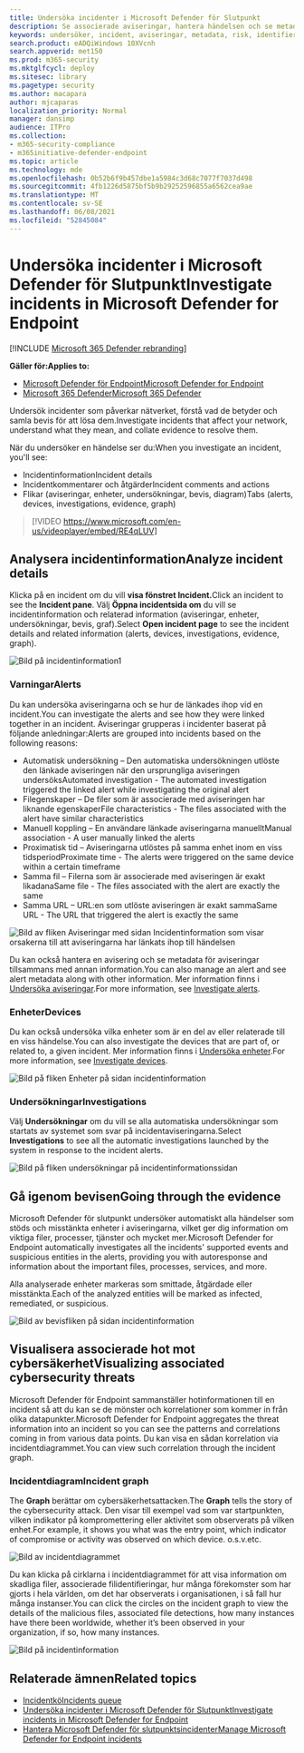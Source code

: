 ```yaml
---
title: Undersöka incidenter i Microsoft Defender för Slutpunkt
description: Se associerade aviseringar, hantera händelsen och se metadata för aviseringar som hjälper dig att undersöka en händelse
keywords: undersöker, incident, aviseringar, metadata, risk, identifieringskälla, påverkade enheter, mönster, korrelation
search.product: eADQiWindows 10XVcnh
search.appverid: met150
ms.prod: m365-security
ms.mktglfcycl: deploy
ms.sitesec: library
ms.pagetype: security
ms.author: macapara
author: mjcaparas
localization_priority: Normal
manager: dansimp
audience: ITPro
ms.collection:
- m365-security-compliance
- m365initiative-defender-endpoint
ms.topic: article
ms.technology: mde
ms.openlocfilehash: 0b52b6f9b457dbe1a5984c3d68c7077f7037d498
ms.sourcegitcommit: 4fb1226d5875bf5b9b29252596855a6562cea9ae
ms.translationtype: MT
ms.contentlocale: sv-SE
ms.lasthandoff: 06/08/2021
ms.locfileid: "52845084"
---
```

# <a name="investigate-incidents-in-microsoft-defender-for-endpoint"></a><span data-ttu-id="89d87-104">Undersöka incidenter i Microsoft Defender för Slutpunkt</span><span class="sxs-lookup"><span data-stu-id="89d87-104">Investigate incidents in Microsoft Defender for Endpoint</span></span>

[!INCLUDE [Microsoft 365 Defender rebranding](../../includes/microsoft-defender.md)]

<span data-ttu-id="89d87-105">**Gäller för:**</span><span class="sxs-lookup"><span data-stu-id="89d87-105">**Applies to:**</span></span>
- [<span data-ttu-id="89d87-106">Microsoft Defender för Endpoint</span><span class="sxs-lookup"><span data-stu-id="89d87-106">Microsoft Defender for Endpoint</span></span>](https://go.microsoft.com/fwlink/p/?linkid=2154037)
- [<span data-ttu-id="89d87-107">Microsoft 365 Defender</span><span class="sxs-lookup"><span data-stu-id="89d87-107">Microsoft 365 Defender</span></span>](https://go.microsoft.com/fwlink/?linkid=2118804)


<span data-ttu-id="89d87-108">Undersök incidenter som påverkar nätverket, förstå vad de betyder och samla bevis för att lösa dem.</span><span class="sxs-lookup"><span data-stu-id="89d87-108">Investigate incidents that affect your network, understand what they mean, and collate evidence to resolve them.</span></span> 

<span data-ttu-id="89d87-109">När du undersöker en händelse ser du:</span><span class="sxs-lookup"><span data-stu-id="89d87-109">When you investigate an incident, you'll see:</span></span>
- <span data-ttu-id="89d87-110">Incidentinformation</span><span class="sxs-lookup"><span data-stu-id="89d87-110">Incident details</span></span>
- <span data-ttu-id="89d87-111">Incidentkommentarer och åtgärder</span><span class="sxs-lookup"><span data-stu-id="89d87-111">Incident comments and actions</span></span>
- <span data-ttu-id="89d87-112">Flikar (aviseringar, enheter, undersökningar, bevis, diagram)</span><span class="sxs-lookup"><span data-stu-id="89d87-112">Tabs (alerts, devices, investigations, evidence, graph)</span></span>

> [!VIDEO https://www.microsoft.com/en-us/videoplayer/embed/RE4qLUV]


## <a name="analyze-incident-details"></a><span data-ttu-id="89d87-113">Analysera incidentinformation</span><span class="sxs-lookup"><span data-stu-id="89d87-113">Analyze incident details</span></span> 
<span data-ttu-id="89d87-114">Klicka på en incident om du vill **visa fönstret Incident.**</span><span class="sxs-lookup"><span data-stu-id="89d87-114">Click an incident to see the **Incident pane**.</span></span> <span data-ttu-id="89d87-115">Välj **Öppna incidentsida om** du vill se incidentinformation och relaterad information (aviseringar, enheter, undersökningar, bevis, graf).</span><span class="sxs-lookup"><span data-stu-id="89d87-115">Select **Open incident page** to see the incident details and related information (alerts, devices, investigations, evidence, graph).</span></span> 

![Bild på incidentinformation1](images/atp-incident-details.png)

### <a name="alerts"></a><span data-ttu-id="89d87-117">Varningar</span><span class="sxs-lookup"><span data-stu-id="89d87-117">Alerts</span></span>
<span data-ttu-id="89d87-118">Du kan undersöka aviseringarna och se hur de länkades ihop vid en incident.</span><span class="sxs-lookup"><span data-stu-id="89d87-118">You can investigate the alerts and see how they were linked together in an incident.</span></span> <span data-ttu-id="89d87-119">Aviseringar grupperas i incidenter baserat på följande anledningar:</span><span class="sxs-lookup"><span data-stu-id="89d87-119">Alerts are grouped into incidents based on the following reasons:</span></span>
- <span data-ttu-id="89d87-120">Automatisk undersökning – Den automatiska undersökningen utlöste den länkade aviseringen när den ursprungliga aviseringen undersöks</span><span class="sxs-lookup"><span data-stu-id="89d87-120">Automated investigation - The automated investigation triggered the linked alert while investigating the original alert</span></span> 
- <span data-ttu-id="89d87-121">Filegenskaper – De filer som är associerade med aviseringen har liknande egenskaper</span><span class="sxs-lookup"><span data-stu-id="89d87-121">File characteristics - The files associated with the alert have similar characteristics</span></span>
- <span data-ttu-id="89d87-122">Manuell koppling – En användare länkade aviseringarna manuellt</span><span class="sxs-lookup"><span data-stu-id="89d87-122">Manual association - A user manually linked the alerts</span></span>
- <span data-ttu-id="89d87-123">Proximatisk tid – Aviseringarna utlöstes på samma enhet inom en viss tidsperiod</span><span class="sxs-lookup"><span data-stu-id="89d87-123">Proximate time - The alerts were triggered on the same device within a certain timeframe</span></span>
- <span data-ttu-id="89d87-124">Samma fil – Filerna som är associerade med aviseringen är exakt likadana</span><span class="sxs-lookup"><span data-stu-id="89d87-124">Same file - The files associated with the alert are exactly the same</span></span>
- <span data-ttu-id="89d87-125">Samma URL – URL:en som utlöste aviseringen är exakt samma</span><span class="sxs-lookup"><span data-stu-id="89d87-125">Same URL - The URL that triggered the alert is exactly the same</span></span>

![Bild av fliken Aviseringar med sidan Incidentinformation som visar orsakerna till att aviseringarna har länkats ihop till händelsen](images/atp-incidents-alerts-reason.png)

<span data-ttu-id="89d87-127">Du kan också hantera en avisering och se metadata för aviseringar tillsammans med annan information.</span><span class="sxs-lookup"><span data-stu-id="89d87-127">You can also manage an alert and see alert metadata along with other information.</span></span> <span data-ttu-id="89d87-128">Mer information finns i [Undersöka aviseringar](investigate-alerts.md).</span><span class="sxs-lookup"><span data-stu-id="89d87-128">For more information, see [Investigate alerts](investigate-alerts.md).</span></span> 

### <a name="devices"></a><span data-ttu-id="89d87-129">Enheter</span><span class="sxs-lookup"><span data-stu-id="89d87-129">Devices</span></span>
<span data-ttu-id="89d87-130">Du kan också undersöka vilka enheter som är en del av eller relaterade till en viss händelse.</span><span class="sxs-lookup"><span data-stu-id="89d87-130">You can also investigate the devices that are part of, or related to, a given incident.</span></span> <span data-ttu-id="89d87-131">Mer information finns i [Undersöka enheter](investigate-machines.md).</span><span class="sxs-lookup"><span data-stu-id="89d87-131">For more information, see [Investigate devices](investigate-machines.md).</span></span>

![Bild på fliken Enheter på sidan incidentinformation](images/atp-incident-device-tab.png)

### <a name="investigations"></a><span data-ttu-id="89d87-133">Undersökningar</span><span class="sxs-lookup"><span data-stu-id="89d87-133">Investigations</span></span>
<span data-ttu-id="89d87-134">Välj **Undersökningar** om du vill se alla automatiska undersökningar som startats av systemet som svar på incidentaviseringarna.</span><span class="sxs-lookup"><span data-stu-id="89d87-134">Select **Investigations** to see all the automatic investigations launched by the system in response to the incident alerts.</span></span>

![Bild på fliken undersökningar på incidentinformationssidan](images/atp-incident-investigations-tab.png)

## <a name="going-through-the-evidence"></a><span data-ttu-id="89d87-136">Gå igenom bevisen</span><span class="sxs-lookup"><span data-stu-id="89d87-136">Going through the evidence</span></span>
<span data-ttu-id="89d87-137">Microsoft Defender för slutpunkt undersöker automatiskt alla händelser som stöds och misstänkta enheter i aviseringarna, vilket ger dig information om viktiga filer, processer, tjänster och mycket mer.</span><span class="sxs-lookup"><span data-stu-id="89d87-137">Microsoft Defender for Endpoint automatically investigates all the incidents' supported events and suspicious entities in the alerts, providing you with autoresponse and information about the important files, processes, services, and more.</span></span> 

<span data-ttu-id="89d87-138">Alla analyserade enheter markeras som smittade, åtgärdade eller misstänkta.</span><span class="sxs-lookup"><span data-stu-id="89d87-138">Each of the analyzed entities will be marked as infected, remediated, or suspicious.</span></span> 

![Bild av bevisfliken på sidan incidentinformation](images/atp-incident-evidence-tab.png)

## <a name="visualizing-associated-cybersecurity-threats"></a><span data-ttu-id="89d87-140">Visualisera associerade hot mot cybersäkerhet</span><span class="sxs-lookup"><span data-stu-id="89d87-140">Visualizing associated cybersecurity threats</span></span> 
<span data-ttu-id="89d87-141">Microsoft Defender för Endpoint sammanställer hotinformationen till en incident så att du kan se de mönster och korrelationer som kommer in från olika datapunkter.</span><span class="sxs-lookup"><span data-stu-id="89d87-141">Microsoft Defender for Endpoint aggregates the threat information into an incident so you can see the patterns and correlations coming in from various data points.</span></span> <span data-ttu-id="89d87-142">Du kan visa en sådan korrelation via incidentdiagrammet.</span><span class="sxs-lookup"><span data-stu-id="89d87-142">You can view such correlation through the incident graph.</span></span>

### <a name="incident-graph"></a><span data-ttu-id="89d87-143">Incidentdiagram</span><span class="sxs-lookup"><span data-stu-id="89d87-143">Incident graph</span></span>
<span data-ttu-id="89d87-144">The **Graph** berättar om cybersäkerhetsattacken.</span><span class="sxs-lookup"><span data-stu-id="89d87-144">The **Graph** tells the story of the cybersecurity attack.</span></span> <span data-ttu-id="89d87-145">Den visar till exempel vad som var startpunkten, vilken indikator på kompromettering eller aktivitet som observerats på vilken enhet.</span><span class="sxs-lookup"><span data-stu-id="89d87-145">For example, it shows you what was the entry point, which indicator of compromise or activity was observed on which device.</span></span> <span data-ttu-id="89d87-146">o.s.v.</span><span class="sxs-lookup"><span data-stu-id="89d87-146">etc.</span></span>

![Bild av incidentdiagrammet](images/atp-incident-graph-tab.png)

<span data-ttu-id="89d87-148">Du kan klicka på cirklarna i incidentdiagrammet för att visa information om skadliga filer, associerade filidentifieringar, hur många förekomster som har gjorts i hela världen, om det har observerats i organisationen, i så fall hur många instanser.</span><span class="sxs-lookup"><span data-stu-id="89d87-148">You can click the circles on the incident graph to view the details of the malicious files, associated file detections, how many instances have there been worldwide, whether it’s been observed in your organization, if so, how many instances.</span></span>

![Bild på incidentinformation](images/atp-incident-graph-details.png)

## <a name="related-topics"></a><span data-ttu-id="89d87-150">Relaterade ämnen</span><span class="sxs-lookup"><span data-stu-id="89d87-150">Related topics</span></span>
- [<span data-ttu-id="89d87-151">Incidentkö</span><span class="sxs-lookup"><span data-stu-id="89d87-151">Incidents queue</span></span>](/microsoft-365/security/defender-endpoint/view-incidents-queue)
- [<span data-ttu-id="89d87-152">Undersöka incidenter i Microsoft Defender för Slutpunkt</span><span class="sxs-lookup"><span data-stu-id="89d87-152">Investigate incidents in Microsoft Defender for Endpoint</span></span>](/microsoft-365/security/defender-endpoint/investigate-incidents)
- [<span data-ttu-id="89d87-153">Hantera Microsoft Defender för slutpunktsincidenter</span><span class="sxs-lookup"><span data-stu-id="89d87-153">Manage Microsoft Defender for Endpoint incidents</span></span>](/microsoft-365/security/defender-endpoint/manage-incidents)
